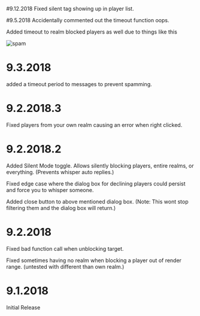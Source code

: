 #9.12.2018
Fixed silent tag showing up in player list.

#9.5.2018 
Accidentally commented out the timeout function oops. 

Added timeout to realm blocked players as well due to things like this

![spam](https://i.imgur.com/FAnrgNt.png)

# 9.3.2018
added a timeout period to messages to prevent spamming.

# 9.2.2018.3
Fixed players from your own realm causing an error when right clicked.

# 9.2.2018.2
Added Silent Mode toggle. Allows silently blocking players, entire realms, or everything. (Prevents whisper auto replies.)

Fixed edge case where the dialog box for declining players could persist and force you to whisper someone.

Added close button to above mentioned dialog box. (Note: This wont stop filtering them and the dialog box will return.)

# 9.2.2018
Fixed bad function call when unblocking target.

Fixed sometimes having no realm when blocking a player out of render range. (untested with different than own realm.)

# 9.1.2018
Initial Release
